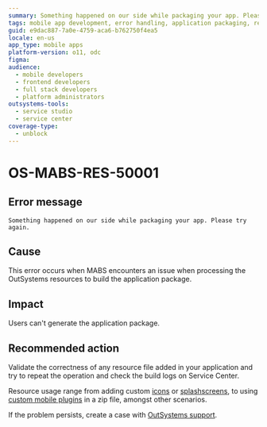 ```yaml
---
summary: Something happened on our side while packaging your app. Please try again.
tags: mobile app development, error handling, application packaging, resource management
guid: e9dac887-7a0e-4759-aca6-b762750f4ea5
locale: en-us
app_type: mobile apps
platform-version: o11, odc
figma:
audience:
  - mobile developers
  - frontend developers
  - full stack developers
  - platform administrators
outsystems-tools:
  - service studio
  - service center
coverage-type:
  - unblock
---
```


# OS-MABS-RES-50001

## Error message

`Something happened on our side while packaging your app. Please try again.`

## Cause

This error occurs when MABS encounters an issue when processing the OutSystems resources to build the application package.

## Impact

Users can't generate the application package.

## Recommended action

Validate the correctness of any resource file added in your application and try to repeat the operation and check the build logs on Service Center.

Resource usage range from adding custom [icons](https://success.outsystems.com/Documentation/11/Delivering_Mobile_Apps/Customize_Your_Mobile_App/Modify_the_App_Icon) or [splashscreens](https://success.outsystems.com/Documentation/11/Delivering_Mobile_Apps/Customize_Your_Mobile_App/Use_Custom_Splash_Screens), to using [custom mobile plugins](https://success.outsystems.com/Documentation/11/Extensibility_and_Integration/Mobile_Plugins/Using_Cordova_Plugins) in a zip file, amongst other scenarios.

If the problem persists, create a case with [OutSystems support](https://www.outsystems.com/support/portal/open-support-case?ErrorCode=OS-MABS-RES-50001).
